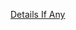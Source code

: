 [Details If Any](https://github.com/deathbybandaid/piholeparser/blob/master/RecentRunLogs/parsingscripts/EasyListDutchEasyList.md)


